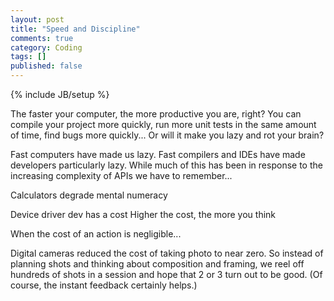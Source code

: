 ```yaml
---
layout: post
title: "Speed and Discipline"
comments: true
category: Coding
tags: []
published: false
---
```

{% include JB/setup %}

The faster your computer, the more productive you are, right?  You can compile your project more quickly, run more unit tests in the same amount of time, find bugs more quickly... Or will it make you lazy and rot your brain?

Fast computers have made us lazy.  Fast compilers and IDEs have made developers particularly lazy.  While much of this has been in response to the increasing complexity of APIs we have to remember...

Calculators degrade mental numeracy

Device driver dev has a cost
Higher the cost, the more you think

When the cost of an action is negligible...

Digital cameras reduced the cost of taking photo to near zero. So instead of planning shots and thinking about composition and framing, we reel off hundreds of shots in a session and hope that 2 or 3 turn out to be good.  (Of course, the instant feedback certainly helps.)
